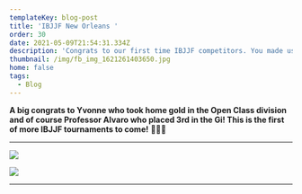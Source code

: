 ```yaml
---
templateKey: blog-post
title: 'IBJJF New Orleans '
order: 30
date: 2021-05-09T21:54:31.334Z
description: 'Congrats to our first time IBJJF competitors. You made us all very proud! '
thumbnail: /img/fb_img_1621261403650.jpg
home: false
tags:
  - Blog
---
```

**A big congrats to Yvonne who took home gold in the Open Class division and of course Professor Alvaro who placed 3rd in the Gi! This is the first of more IBJJF tournaments to come!** 🥇🥈🥉

- - -

![](/img/20210509_161220.jpg)

![](/img/20210509_150623-1-.jpg)

- - -

